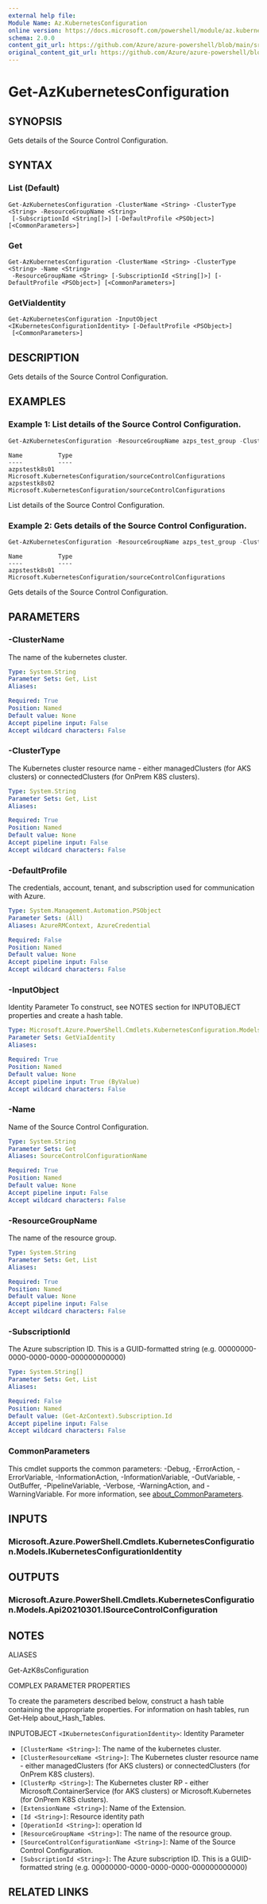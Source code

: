 ```yaml
---
external help file: 
Module Name: Az.KubernetesConfiguration
online version: https://docs.microsoft.com/powershell/module/az.kubernetesconfiguration/get-azkubernetesconfiguration
schema: 2.0.0
content_git_url: https://github.com/Azure/azure-powershell/blob/main/src/KubernetesConfiguration/help/Get-AzKubernetesConfiguration.md
original_content_git_url: https://github.com/Azure/azure-powershell/blob/main/src/KubernetesConfiguration/help/Get-AzKubernetesConfiguration.md
---
```


# Get-AzKubernetesConfiguration

## SYNOPSIS
Gets details of the Source Control Configuration.

## SYNTAX

### List (Default)
```
Get-AzKubernetesConfiguration -ClusterName <String> -ClusterType <String> -ResourceGroupName <String>
 [-SubscriptionId <String[]>] [-DefaultProfile <PSObject>] [<CommonParameters>]
```

### Get
```
Get-AzKubernetesConfiguration -ClusterName <String> -ClusterType <String> -Name <String>
 -ResourceGroupName <String> [-SubscriptionId <String[]>] [-DefaultProfile <PSObject>] [<CommonParameters>]
```

### GetViaIdentity
```
Get-AzKubernetesConfiguration -InputObject <IKubernetesConfigurationIdentity> [-DefaultProfile <PSObject>]
 [<CommonParameters>]
```

## DESCRIPTION
Gets details of the Source Control Configuration.

## EXAMPLES

### Example 1: List details of the Source Control Configuration.
```powershell
Get-AzKubernetesConfiguration -ResourceGroupName azps_test_group -ClusterName azps_test_cluster -ClusterType ConnectedClusters
```

```output
Name          Type
----          ----
azpstestk8s01 Microsoft.KubernetesConfiguration/sourceControlConfigurations
azpstestk8s02 Microsoft.KubernetesConfiguration/sourceControlConfigurations
```

List details of the Source Control Configuration.

### Example 2: Gets details of the Source Control Configuration.
```powershell
Get-AzKubernetesConfiguration -ResourceGroupName azps_test_group -ClusterName azps_test_cluster -ClusterType ConnectedClusters -Name azpstestk8s01
```

```output
Name          Type
----          ----
azpstestk8s01 Microsoft.KubernetesConfiguration/sourceControlConfigurations
```

Gets details of the Source Control Configuration.

## PARAMETERS

### -ClusterName
The name of the kubernetes cluster.

```yaml
Type: System.String
Parameter Sets: Get, List
Aliases:

Required: True
Position: Named
Default value: None
Accept pipeline input: False
Accept wildcard characters: False
```

### -ClusterType
The Kubernetes cluster resource name - either managedClusters (for AKS clusters) or connectedClusters (for OnPrem K8S clusters).

```yaml
Type: System.String
Parameter Sets: Get, List
Aliases:

Required: True
Position: Named
Default value: None
Accept pipeline input: False
Accept wildcard characters: False
```

### -DefaultProfile
The credentials, account, tenant, and subscription used for communication with Azure.

```yaml
Type: System.Management.Automation.PSObject
Parameter Sets: (All)
Aliases: AzureRMContext, AzureCredential

Required: False
Position: Named
Default value: None
Accept pipeline input: False
Accept wildcard characters: False
```

### -InputObject
Identity Parameter
To construct, see NOTES section for INPUTOBJECT properties and create a hash table.

```yaml
Type: Microsoft.Azure.PowerShell.Cmdlets.KubernetesConfiguration.Models.IKubernetesConfigurationIdentity
Parameter Sets: GetViaIdentity
Aliases:

Required: True
Position: Named
Default value: None
Accept pipeline input: True (ByValue)
Accept wildcard characters: False
```

### -Name
Name of the Source Control Configuration.

```yaml
Type: System.String
Parameter Sets: Get
Aliases: SourceControlConfigurationName

Required: True
Position: Named
Default value: None
Accept pipeline input: False
Accept wildcard characters: False
```

### -ResourceGroupName
The name of the resource group.

```yaml
Type: System.String
Parameter Sets: Get, List
Aliases:

Required: True
Position: Named
Default value: None
Accept pipeline input: False
Accept wildcard characters: False
```

### -SubscriptionId
The Azure subscription ID.
This is a GUID-formatted string (e.g.
00000000-0000-0000-0000-000000000000)

```yaml
Type: System.String[]
Parameter Sets: Get, List
Aliases:

Required: False
Position: Named
Default value: (Get-AzContext).Subscription.Id
Accept pipeline input: False
Accept wildcard characters: False
```

### CommonParameters
This cmdlet supports the common parameters: -Debug, -ErrorAction, -ErrorVariable, -InformationAction, -InformationVariable, -OutVariable, -OutBuffer, -PipelineVariable, -Verbose, -WarningAction, and -WarningVariable. For more information, see [about_CommonParameters](http://go.microsoft.com/fwlink/?LinkID=113216).

## INPUTS

### Microsoft.Azure.PowerShell.Cmdlets.KubernetesConfiguration.Models.IKubernetesConfigurationIdentity

## OUTPUTS

### Microsoft.Azure.PowerShell.Cmdlets.KubernetesConfiguration.Models.Api20210301.ISourceControlConfiguration

## NOTES

ALIASES

Get-AzK8sConfiguration

COMPLEX PARAMETER PROPERTIES

To create the parameters described below, construct a hash table containing the appropriate properties. For information on hash tables, run Get-Help about_Hash_Tables.


INPUTOBJECT `<IKubernetesConfigurationIdentity>`: Identity Parameter
  - `[ClusterName <String>]`: The name of the kubernetes cluster.
  - `[ClusterResourceName <String>]`: The Kubernetes cluster resource name - either managedClusters (for AKS clusters) or connectedClusters (for OnPrem K8S clusters).
  - `[ClusterRp <String>]`: The Kubernetes cluster RP - either Microsoft.ContainerService (for AKS clusters) or Microsoft.Kubernetes (for OnPrem K8S clusters).
  - `[ExtensionName <String>]`: Name of the Extension.
  - `[Id <String>]`: Resource identity path
  - `[OperationId <String>]`: operation Id
  - `[ResourceGroupName <String>]`: The name of the resource group.
  - `[SourceControlConfigurationName <String>]`: Name of the Source Control Configuration.
  - `[SubscriptionId <String>]`: The Azure subscription ID. This is a GUID-formatted string (e.g. 00000000-0000-0000-0000-000000000000)

## RELATED LINKS


